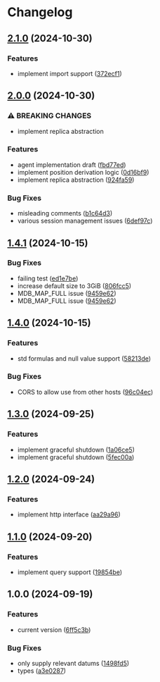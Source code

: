 # Changelog

## [2.1.0](https://github.com/commontoolsinc/synopsys/compare/v2.0.0...v2.1.0) (2024-10-30)


### Features

* implement import support ([372ecf1](https://github.com/commontoolsinc/synopsys/commit/372ecf13ebefb03c4b9339d3c53a8c228c9557e3))

## [2.0.0](https://github.com/commontoolsinc/synopsys/compare/v1.4.1...v2.0.0) (2024-10-30)


### ⚠ BREAKING CHANGES

* implement replica abstraction

### Features

* agent implementation draft ([fbd77ed](https://github.com/commontoolsinc/synopsys/commit/fbd77ed679cc52f48622a335432e965e40cf1cf7))
* implement position derivation logic ([0d16bf9](https://github.com/commontoolsinc/synopsys/commit/0d16bf950597255373d505f7c42d655286a6d3b2))
* implement replica abstraction ([924fa59](https://github.com/commontoolsinc/synopsys/commit/924fa59196e8adcd6d5188f72b50c23cbcaecc4d))


### Bug Fixes

* misleading comments ([b1c64d3](https://github.com/commontoolsinc/synopsys/commit/b1c64d3972b2ec1eb222d3d0905272a696377522))
* various session management issues ([6def97c](https://github.com/commontoolsinc/synopsys/commit/6def97c643e0b32b8d2c38c5227e6728741f6b3e))

## [1.4.1](https://github.com/commontoolsinc/synopsys/compare/v1.4.0...v1.4.1) (2024-10-15)


### Bug Fixes

* failing test ([ed1e7be](https://github.com/commontoolsinc/synopsys/commit/ed1e7be5c6a622a0d106fd3c21e02f4d73278fd7))
* increase default size to 3GiB ([806fcc5](https://github.com/commontoolsinc/synopsys/commit/806fcc5320af43571f7fc139aff4356229898861))
* MDB_MAP_FULL issue ([9459e62](https://github.com/commontoolsinc/synopsys/commit/9459e628f6d9bc8767824abf40e783b885d5924f))
* MDB_MAP_FULL issue ([9459e62](https://github.com/commontoolsinc/synopsys/commit/9459e628f6d9bc8767824abf40e783b885d5924f))

## [1.4.0](https://github.com/commontoolsinc/synopsys/compare/v1.3.0...v1.4.0) (2024-10-15)


### Features

* std formulas and null value support ([58213de](https://github.com/commontoolsinc/synopsys/commit/58213de1d769e4e50cd44ee0eca9cecebaac6b40))


### Bug Fixes

* CORS to allow use from other hosts ([96c04ec](https://github.com/commontoolsinc/synopsys/commit/96c04ecadaf3f54dd8b2a73c3f96afeaf05ea0e2))

## [1.3.0](https://github.com/commontoolsinc/synopsys/compare/v1.2.0...v1.3.0) (2024-09-25)


### Features

* implement graceful shutdown ([1a06ce5](https://github.com/commontoolsinc/synopsys/commit/1a06ce53f1c549bb52bca4842254f31a4a68bead))
* implement graceful shutdown ([5fec00a](https://github.com/commontoolsinc/synopsys/commit/5fec00a7f2ba0dfa6ca26dfe57393b155fa9bf5e))

## [1.2.0](https://github.com/Gozala/synopsys/compare/v1.1.0...v1.2.0) (2024-09-24)


### Features

* implement http interface ([aa29a96](https://github.com/Gozala/synopsys/commit/aa29a967db6abbf8ebe5472e0ab068365225c7e7))

## [1.1.0](https://github.com/Gozala/synopsys/compare/v1.0.0...v1.1.0) (2024-09-20)


### Features

* implement query support ([19854be](https://github.com/Gozala/synopsys/commit/19854bec6cb102e7eed0b2cf3319e0ba70aea861))

## 1.0.0 (2024-09-19)


### Features

* current version ([6ff5c3b](https://github.com/Gozala/datura/commit/6ff5c3bc21a92f8898fab52266ecc72c9e311a49))


### Bug Fixes

* only supply relevant datums ([1498fd5](https://github.com/Gozala/datura/commit/1498fd52168d23fa305d989367c4d683d0eda552))
* types ([a3e0287](https://github.com/Gozala/datura/commit/a3e028795ba0a3c24dffe54de822c213af4c44ea))

